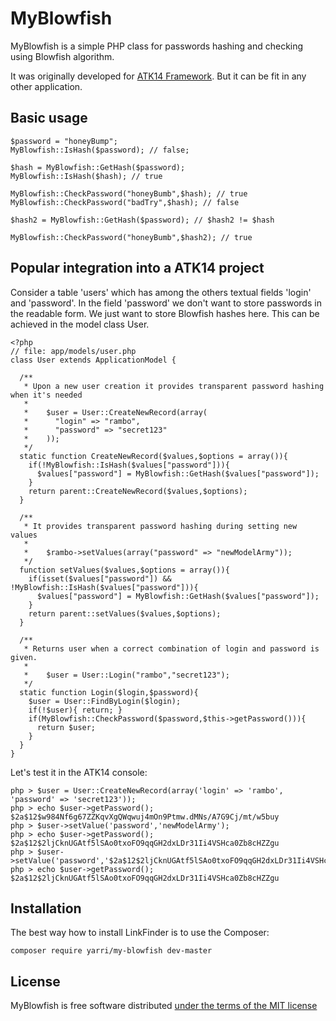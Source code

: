 MyBlowfish
==========

MyBlowfish is a simple PHP class for passwords hashing and checking using Blowfish algorithm.

It was originally developed for [ATK14 Framework](http://www.atk14.net/). But it can be fit in any other application.

Basic usage
-----------

    $password = "honeyBump";
    MyBlowfish::IsHash($password); // false;

    $hash = MyBlowfish::GetHash($password);
    MyBlowfish::IsHash($hash); // true
    
    MyBlowfish::CheckPassword("honeyBumb",$hash); // true
    MyBlowfish::CheckPassword("badTry",$hash); // false

    $hash2 = MyBlowfish::GetHash($password); // $hash2 != $hash

    MyBlowfish::CheckPassword("honeyBumb",$hash2); // true


Popular integration into a ATK14 project
----------------------------------------

Consider a table 'users' which has among the others textual fields 'login' and 'password'.
In the field 'password' we don't want to store passwords in the readable form. We just want to store Blowfish hashes here.
This can be achieved in the model class User.

    <?php
    // file: app/models/user.php
    class User extends ApplicationModel {

      /**
       * Upon a new user creation it provides transparent password hashing when it's needed
       *
       *    $user = User::CreateNewRecord(array(
       *      "login" => "rambo",
       *      "password" => "secret123"
       *    ));
       */
      static function CreateNewRecord($values,$options = array()){
        if(!MyBlowfish::IsHash($values["password"])){
          $values["password"] = MyBlowfish::GetHash($values["password"]);
        }
        return parent::CreateNewRecord($values,$options);
      }

      /**
       * It provides transparent password hashing during setting new values
       *
       *    $rambo->setValues(array("password" => "newModelArmy"));
       */
      function setValues($values,$options = array()){
        if(isset($values["password"]) && !MyBlowfish::IsHash($values["password"])){
          $values["password"] = MyBlowfish::GetHash($values["password"]);
        }
        return parent::setValues($values,$options);
      }
      
      /**
       * Returns user when a correct combination of login and password is given.
       *
       *    $user = User::Login("rambo","secret123");
       */
      static function Login($login,$password){
        $user = User::FindByLogin($login);
        if(!$user){ return; }
        if(MyBlowfish::CheckPassword($password,$this->getPassword())){
          return $user;
        }
      }
    }

Let's test it in the ATK14 console:

    php > $user = User::CreateNewRecord(array('login' => 'rambo', 'password' => 'secret123'));
    php > echo $user->getPassword();
    $2a$12$w984Nf6g67ZZKqvXgQWqwuj4mOn9Ptmw.dMNs/A7G9Cj/mt/w5buy
    php > $user->setValue('password','newModelArmy');
    php > echo $user->getPassword();
    $2a$12$2ljCknUGAtf5lSAo0txoFO9qqGH2dxLDr31Ii4VSHca0Zb8cHZZgu
    php > $user->setValue('password','$2a$12$2ljCknUGAtf5lSAo0txoFO9qqGH2dxLDr31Ii4VSHca0Zb8cHZZgu');
    php > echo $user->getPassword();
    $2a$12$2ljCknUGAtf5lSAo0txoFO9qqGH2dxLDr31Ii4VSHca0Zb8cHZZgu

Installation
------------

The best way how to install LinkFinder is to use the Composer:

    composer require yarri/my-blowfish dev-master

License
-------

MyBlowfish is free software distributed [under the terms of the MIT license](http://www.opensource.org/licenses/mit-license)

[//]: # ( vim: set ts=2 et: )
